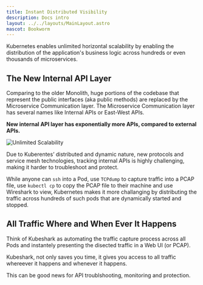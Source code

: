 ```yaml
---
title: Instant Distributed Visibility
description: Docs intro
layout: ../../layouts/MainLayout.astro
mascot: Bookworm
---
```


Kubernetes enables unlimited horizontal scalability by enabling the distribution of the application's business logic across hundreds or even thousands of microservices. 

## The New Internal API Layer

Comparing to the older Monolith, huge portions of the codebase that represent the public interfaces (aka public methods) are replaced by the Microservice Communication layer. The Microservice Communication layer has several names like Internal APIs or East-West APIs.

**New internal API layer has exponentially more APIs, compared to external APIs.**

![Unlimited Scalability](/internal-api.png)

Due to Kuberentes’ distributed and dynamic nature, new protocols and service mesh technologies, tracking internal APIs is highly challenging, making it harder to troubleshoot and protect.

While anyone can `ssh` into a Pod, use `TCPdump` to  capture traffic into a PCAP file, use `kubectl cp` to copy the PCAP file to their machine and use Wireshark to view, Kubernetes makes it more challanging by distributing the traffic across hundreds of such pods that are dynamically started and stopped. 

## All Traffic Where and When Ever It Happens

Think of Kubeshark as automating the traffic capture process across all Pods and instantely presenting the disected traffic in a Web UI (or PCAP). 

Kubeshark, not only saves you time, it gives you access to all traffic whereever it happens and whenever it happens. 

This can be good news for API troublshooting, monitoring and protection.
